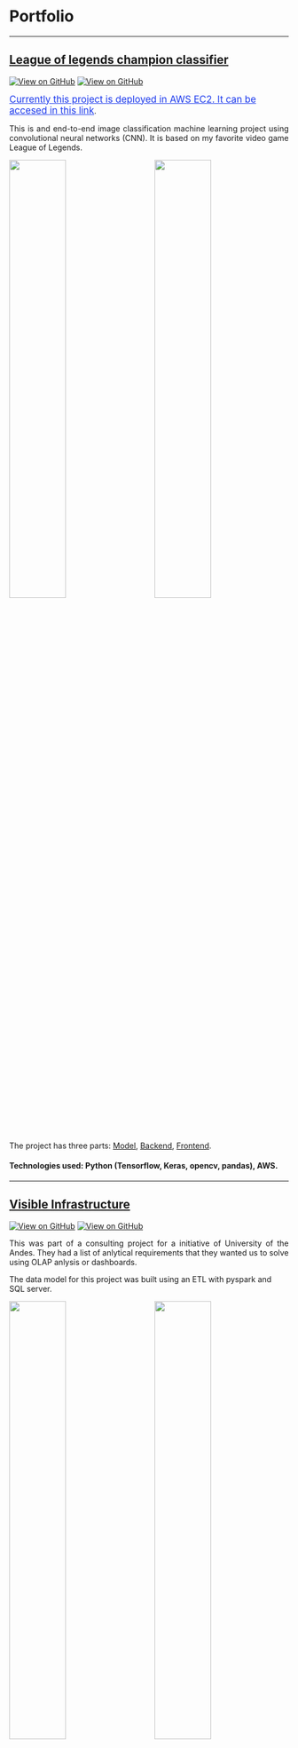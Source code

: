 # Portfolio
---

## [League of legends champion classifier](https://jglobaton10.github.io/LeagueOfLegendsChampionClassifier/)
[![View on GitHub](https://img.shields.io/badge/AWS-View_Web_App-orange?logo=Amazon)](http://ec2-18-191-142-227.us-east-2.compute.amazonaws.com/)
[![View on GitHub](https://img.shields.io/badge/GitHub-View_on_GitHub-blue?logo=GitHub)](https://github.com/jglobaton10/LeagueOfLegendsChampionClassifier)

<a href="http://ec2-18-191-142-227.us-east-2.compute.amazonaws.com/" style="color:#1B39ED; font-size:17px;" align="center"> Currently this project is deployed in AWS EC2. It can be accesed in this  link</a>.

<p align="justify">
This is and end-to-end image classification machine learning project using convolutional neural networks (CNN). It is based on my favorite video game <bold>League of Legends</bold>.
</p>
<p>
<img src="images/lol_gif_part_1_Trim-_2_.gif" width="45%"/>
&nbsp; &nbsp;  &nbsp;  &nbsp;
<img src="images/lol_gif_part_1_Trim.gif" width="45%"/>
</p>

The project has three parts: [Model](https://github.com/jglobaton10/LeagueOfLegendsChampionClassifier/blob/main/model/model.ipynb), [Backend](https://github.com/jglobaton10/LeagueOfLegendsChampionClassifier/blob/main/Flaskserver/server.py), [Frontend](https://github.com/jglobaton10/LeagueOfLegendsChampionClassifier/tree/main/Front_end).

#### Technologies used: Python (Tensorflow, Keras, opencv, pandas), AWS. 
---

## [Visible Infrastructure](https://jglobaton10.github.io/Visibleinfrastructure/)
[![View on GitHub](https://img.shields.io/badge/PowerBI-N_passengers_vs_empty_seats-yellow?logo=PowerBI)](https://app.powerbi.com/view?r=eyJrIjoiNTg2NmRjYzEtYWM0NS00NzQzLTliMGMtNDI1NTY1ZDc1ZjBmIiwidCI6IjQ0ODhlODRkLWI3NjMtNDUzOC1hY2EyLWU1ZTEwNGNlNTI0NiIsImMiOjN9&pageName=ReportSection)
[![View on GitHub](https://img.shields.io/badge/PowerBI-GDP_vs_N_of_flights-yellow?logo=PowerBI)](https://app.powerbi.com/view?r=eyJrIjoiNzM5MzIzYzMtY2E1Yy00MDg3LWI3ODYtMzQ3NDVlNGE5OGRmIiwidCI6IjQ0ODhlODRkLWI3NjMtNDUzOC1hY2EyLWU1ZTEwNGNlNTI0NiIsImMiOjN9&pageName=ReportSection)

<p align="justify">
This was part of a consulting project for a initiative of University of the Andes. They had a list of anlytical requirements that they wanted us to solve using OLAP anlysis or dashboards. 

The data model for this project was built using an ETL with pyspark and SQL server. 
</p>
  
<p>
<img src="images/infraestructra visible2.gif" width="45%"/>
&nbsp; &nbsp;  &nbsp;  &nbsp;
<img src="images/infraestructura visible.gif" width="45%"/>
</p>


#### Technologies used: PowerBI, Python (pandas, pyspark, numpy, seaborn), SQL, SQL server. 
---

## [Legends of Runaterra Anlytics](https://github.com/jglobaton10/legendsOfRunaterraAnlytics)
[![View on GitHub](https://img.shields.io/badge/GitHub-View_on_GitHub-blue?logo=GitHub)](https://github.com/jglobaton10/legendsOfRunaterraAnlytics)
[![View on GitHub](https://img.shields.io/badge/PowerBI-View_on_PowerBI-yellow?logo=PowerBI)](https://app.powerbi.com/view?r=eyJrIjoiZjI4ZjUwNGEtMjVjZS00NzY2LTg4YTktNWI1MTdkNzFjNTk1IiwidCI6IjQ0ODhlODRkLWI3NjMtNDUzOC1hY2EyLWU1ZTEwNGNlNTI0NiIsImMiOjN9&pageName=ReportSection)


<p align="justify">
The objective of this project was to produce analytics about each card set of the popular collectible card game Legends of Runaterra. Each of the pages of the report represent a region of the game. 
  
This is an ongoing project. 
</p>
  
<p>
<img src="images/legendsOrR.gif" width="45%"/>
&nbsp; &nbsp;  &nbsp;  &nbsp;
<img src="images/lengendOfRuna2.gif" width="45%"/>
</p>


#### Technologies used: PowerBI, Python (pandas, pyspark, numpy, seaborn), SQL, SQL server. 
---

## Steam top 100 games

[![View on GitHub](https://img.shields.io/badge/PowerBI-View_on_PowerBI-yellow?logo=PowerBI)](https://app.powerbi.com/view?r=eyJrIjoiZDJmNDEwNjEtYzBjNS00YTgwLThlYTgtYWQyMTQ0NTc3M2FmIiwidCI6IjQ0ODhlODRkLWI3NjMtNDUzOC1hY2EyLWU1ZTEwNGNlNTI0NiIsImMiOjN9&pageName=ReportSection)


<p align="justify">
This project was one of my first approaches to PowerBI. Here, I analysed data from the 100 most popular games on steam. In particular,  The number of current players versus the number in their lunching day, the perception about the game and their distribution based on game genre.  
</p>
  

<img src="images/steam top100 1.gif" width="100%"/>

#### Technologies used: PowerBI, Python (pandas, pyspark, numpy, seaborn, matplotlib).
---

